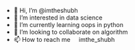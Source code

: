 - 👋 Hi, I’m @imtheshubh
- 👀 I’m interested in data science
- 🌱 I’m currently learning oops in python
- 💞️ I’m looking to collaborate on algorithm
- 📫 How to reach me <img src="http://www.seekpng.com/png/full/138-1383474_insta-icon-white-instagram-logo-white-black-background.png" height="12" width="12" > imthe_shubh

<!---
imtheshubh/imtheshubh is a ✨ special ✨ repository because its `README.md` (this file) appears on your GitHub profile.
You can click the Preview link to take a look at your changes.
--->
